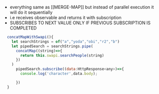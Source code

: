 -  everything same as [[MERGE-MAP]] but instead of parallel execution it will do it sequentially
- i.e receives observable and returns it with subscription
- SUBSCRIBES TO NEXT VALUE ONLY IF PREVIOUS SUBSCRIPTION IS COMPLETED
```js
  concatMapWithSwapi(){
    let searchStrings = of("a","yoda","obi","r2","b")
    let pipedSearch = searchStrings.pipe(
      concatMap((string)=>{
        return this.swapi.searchPeople(string)
      })
    )
      pipedSearch.subscribe((data:HttpResponse<any>)=>{
        console.log('character',data.body);

      })
  }
```

